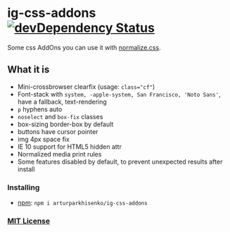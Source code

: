 # ig-css-addons [![devDependency Status](https://david-dm.org/arturparkhisenko/ig-css-addons/dev-status.svg)](https://david-dm.org/arturparkhisenko/ig-css-addons#info=devDependencies)

Some css AddOns you can use it with [normalize.css](https://github.com/necolas/normalize.css).

## What it is

- Mini-crossbrowser clearfix (usage: `class="cf"`)
- Font-stack with `system, -apple-system, San Francisco, 'Noto Sans'`, have a fallback, text-rendering
- `p` hyphens auto
- `noselect` and `box-fix` classes
- box-sizing border-box by default
- buttons have cursor pointer
- img 4px space fix
- IE 10 support for HTML5 hidden attr
- Normalized media print rules
- Some features disabled by default, to prevent unexpected results after install

### Installing

- [npm](https://www.npmjs.com/): `npm i arturparkhisenko/ig-css-addons`

### [MIT License](LICENSE.md)

